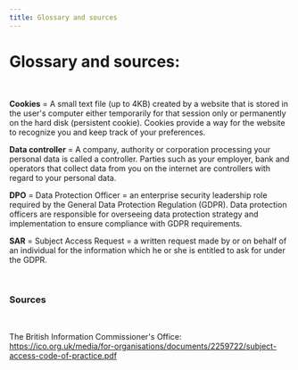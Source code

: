 ```yaml
---
title: Glossary and sources
---
```

# Glossary and sources:

&nbsp;
&nbsp;

**Cookies** = A small text file (up to 4KB) created by a website that is stored in the user's computer either temporarily for that session only or permanently on the hard disk (persistent cookie). Cookies provide a way for the website to recognize you and keep track of your preferences.
&nbsp;

**Data controller** = A company, authority or corporation processing your personal data is called a controller. Parties such as your employer, bank and operators that collect data from you on the internet are controllers with regard to your personal data.

**DPO** = Data Protection Officer = an enterprise security leadership role required by the General Data Protection Regulation (GDPR). Data protection officers are responsible for overseeing data protection strategy and implementation to ensure compliance with GDPR requirements.
&nbsp;

**SAR** = Subject Access Request = a written request made by or on behalf of an individual for the information which he or she is entitled to ask for under the GDPR.
&nbsp;

&nbsp;

### Sources
&nbsp;

The British Information Commissioner's Office:
&nbsp;
<https://ico.org.uk/media/for-organisations/documents/2259722/subject-access-code-of-practice.pdf>
